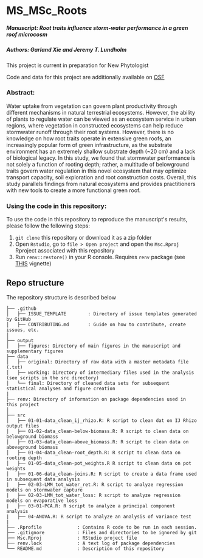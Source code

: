 # MS_MSc_Roots

##### Manuscript: Root traits influence storm-water performance in a green roof microcosm
##### Authors: Garland Xie and Jeremy T. Lundholm

This project is current in preparation for New Phytologist

Code and data for this project are additionally available on [OSF](https://osf.io/57xym/)

### Abstract: 

Water uptake from vegetation can govern plant productivity through different mechanisms in natural terrestrial ecosystems. 
However, the ability of plants to regulate water can be viewed as an ecosystem service in urban regions, where vegetation in constructed ecosystems can help reduce stormwater runoff through their root systems. 
However, there is no knowledge on how root traits operate in extensive green roofs, an increasingly popular form of green infrastructure, as the substrate environment has an extremely shallow substrate depth (~20 cm) and a lack of biological legacy. 
In this study, we found that stormwater performance is not solely a function of rooting depth; rather, a multitude of belowground traits govern water regulation in this novel ecosystem that may optimize transport capacity, soil exploration and root construction costs. 
Overall, this study parallels findings from natural ecosystems and provides practitioners with new tools to create a more functional green roof.

### Using the code in this repository:
To use the code in this repository to reproduce the manuscript's results,
please follow the following steps:
1. `git clone` this repository or download it as a zip folder
2. Open `Rstudio`, go to `file > Open project` and open the `Msc.Rproj`
Rproject associated with this repository
3. Run `renv::restore()` in your R console. Requires `renv` package (see [THIS](https://rstudio.github.io/renv/articles/renv.html) vignette)

## Repo structure

The repository structure is described below

```
├── .github
│   ├── ISSUE_TEMPLATE        : Directory of issue templates generated by GitHub
│   ├── CONTRIBUTING.md       : Guide on how to contribute, create issues, etc.
│
├── output
│   ├── figures: Directory of main figures in the manuscript and supplementary figures
├── data                          
│   ├── original: Directory of raw data with a master metadata file (.txt)
│   ├── working: Directory of intermediary files used in the analysis (see scripts in the src directory)
│   └── final: Directory of cleaned data sets for subsequent statistical analyses and figure creation
|
├── renv: Directory of information on package dependencies used in this project
│
├── src
│   ├── 01-01-data_clean_ij_rhizo.R: R script to clean dat on IJ Rhizo output files 
│   ├── 01-02-data_clean-below-biomass.R: R script to clean data on belowground biomass
│   ├── 01-03-data_clean-above_biomass.R: R script to clean data on aboveground biomass
│   ├── 01-04-data_clean-root_depth.R: R script to clean data on rooting depth
│   ├── 01-05-data_clean-pot_weights.R R script to clean data on pot weights
│   ├── 01-06-data_clean-joins.R: R script to create a data frame used in subsequent data analysis
|   ├── 02-03-LMM_tot_water_ret.R: R script to analyze regression models on stormwater capture
|   ├── 02-03-LMM_tot_water_loss: R script to analyze regression models on evaporative loss
|   ├── 03-01-PCA.R: R script to analyze a principal component analysis
|   ├── 04-ANOVA.R: R script to analyze an analysis of variance test
|
├── .Rprofile             : Contains R code to be run in each session.
├── .gitignore            : Files and directories to be ignored by git
├── Msc.Rproj             : RStudio project file
├── renv.lock             : A text log of package dependencies
└── README.md             : Description of this repository
```
